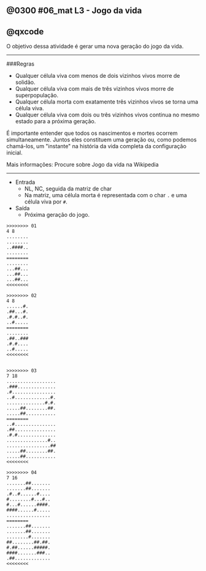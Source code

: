 ## @0300 #06_mat L3 - Jogo da vida
## @qxcode

O objetivo dessa atividade é gerar uma nova geração do jogo da vida.

---
###Regras

- Qualquer célula viva com menos de dois vizinhos vivos morre de solidão.
- Qualquer célula viva com mais de três vizinhos vivos morre de superpopulação.
- Qualquer célula morta com exatamente três vizinhos vivos se torna uma célula viva.
- Qualquer célula viva com dois ou três vizinhos vivos continua no mesmo estado para a próxima geração.

É importante entender que todos os nascimentos e mortes ocorrem simultaneamente. Juntos eles constituem uma geração ou, como podemos chamá-los, um "instante" na história da vida completa da configuração inicial. 

Mais informações: Procure sobre Jogo da vida na Wikipedia

---
- Entrada
    - NL, NC, seguida da matriz de char
    - Na matriz, uma célula morta é representada com o char `.` e uma célula viva por `#`.
- Saída
    - Próxima geração do jogo.

```
>>>>>>>> 01
4 8
........
........
..####..
........
========
........
...##...
...##...
...##...
<<<<<<<<

>>>>>>>> 02
4 8
......#.
.##...#.
.#.#..#.
..#.....
========
........
.##..###
.#.#....
..#.....
<<<<<<<<


>>>>>>>> 03
7 18
..................
.###..............
.#................
..#.............#.
..............#.#.
.....##........##.
.....##...........
========
..#...............
.##...............
.#.#..............
...............#..
................##
.....##........##.
.....##...........
<<<<<<<<

>>>>>>>> 04
7 16
.......##.......
.......##.......
.#..#......#....
#........#...#..
#...#......####.
####......#.....
................
========
.......##.......
.......##.......
........#.......
##........##.##.
#.##......#####.
####.......###..
.##.............
<<<<<<<<


```


